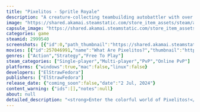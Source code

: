 ```yaml
---
title: "Pixelitos - Spritle Royale"
description: "A creature-collecting teambuilding autobattler with over 130 unique elemental creatures to collect and battle with! Assemble a team of Pixelitos to face opponents in 6v6 auto battles. Face off in online asynchronous multiplayer, online versus with friends, or in the single-player campaign."
image: "https://shared.akamai.steamstatic.com/store_item_assets/steam/apps/2999540/header.jpg?t=1729435402"
capsule_image: "https://shared.akamai.steamstatic.com/store_item_assets/steam/apps/2999540/capsule_231x87.jpg?t=1729435402"
categories: game
steamid: 2999540
screenshots: [{"id":0,"path_thumbnail":"https://shared.akamai.steamstatic.com/store_item_assets/steam/apps/2999540/ss_46f5cfa7c853107d8bb26c073c0b65d8e4d49457.600x338.jpg?t=1729435402","path_full":"https://shared.akamai.steamstatic.com/store_item_assets/steam/apps/2999540/ss_46f5cfa7c853107d8bb26c073c0b65d8e4d49457.1920x1080.jpg?t=1729435402"},{"id":1,"path_thumbnail":"https://shared.akamai.steamstatic.com/store_item_assets/steam/apps/2999540/ss_1a285b344aff25e0dbac8aeb1309c45ce2b9e21e.600x338.jpg?t=1729435402","path_full":"https://shared.akamai.steamstatic.com/store_item_assets/steam/apps/2999540/ss_1a285b344aff25e0dbac8aeb1309c45ce2b9e21e.1920x1080.jpg?t=1729435402"},{"id":2,"path_thumbnail":"https://shared.akamai.steamstatic.com/store_item_assets/steam/apps/2999540/ss_067cd76a4bc7ba864e692583d5d0807e2bdbc530.600x338.jpg?t=1729435402","path_full":"https://shared.akamai.steamstatic.com/store_item_assets/steam/apps/2999540/ss_067cd76a4bc7ba864e692583d5d0807e2bdbc530.1920x1080.jpg?t=1729435402"},{"id":3,"path_thumbnail":"https://shared.akamai.steamstatic.com/store_item_assets/steam/apps/2999540/ss_0b69edda2e63e54efab7ca3e6cca7cbd1022b2d9.600x338.jpg?t=1729435402","path_full":"https://shared.akamai.steamstatic.com/store_item_assets/steam/apps/2999540/ss_0b69edda2e63e54efab7ca3e6cca7cbd1022b2d9.1920x1080.jpg?t=1729435402"},{"id":4,"path_thumbnail":"https://shared.akamai.steamstatic.com/store_item_assets/steam/apps/2999540/ss_e1037ce50c79752bea69c8bafdeb5ded4903e87d.600x338.jpg?t=1729435402","path_full":"https://shared.akamai.steamstatic.com/store_item_assets/steam/apps/2999540/ss_e1037ce50c79752bea69c8bafdeb5ded4903e87d.1920x1080.jpg?t=1729435402"},{"id":5,"path_thumbnail":"https://shared.akamai.steamstatic.com/store_item_assets/steam/apps/2999540/ss_6c3e77ea009f70e64e4cd4352a2d14d3a7cb77cb.600x338.jpg?t=1729435402","path_full":"https://shared.akamai.steamstatic.com/store_item_assets/steam/apps/2999540/ss_6c3e77ea009f70e64e4cd4352a2d14d3a7cb77cb.1920x1080.jpg?t=1729435402"},{"id":6,"path_thumbnail":"https://shared.akamai.steamstatic.com/store_item_assets/steam/apps/2999540/ss_cdea36349933ce37497d13edc2a090bb64f0b096.600x338.jpg?t=1729435402","path_full":"https://shared.akamai.steamstatic.com/store_item_assets/steam/apps/2999540/ss_cdea36349933ce37497d13edc2a090bb64f0b096.1920x1080.jpg?t=1729435402"},{"id":7,"path_thumbnail":"https://shared.akamai.steamstatic.com/store_item_assets/steam/apps/2999540/ss_7b26e5fec78cb2f839785474b506f073cb617415.600x338.jpg?t=1729435402","path_full":"https://shared.akamai.steamstatic.com/store_item_assets/steam/apps/2999540/ss_7b26e5fec78cb2f839785474b506f073cb617415.1920x1080.jpg?t=1729435402"},{"id":8,"path_thumbnail":"https://shared.akamai.steamstatic.com/store_item_assets/steam/apps/2999540/ss_99684be306aee7613619b902632e264cb334541d.600x338.jpg?t=1729435402","path_full":"https://shared.akamai.steamstatic.com/store_item_assets/steam/apps/2999540/ss_99684be306aee7613619b902632e264cb334541d.1920x1080.jpg?t=1729435402"},{"id":9,"path_thumbnail":"https://shared.akamai.steamstatic.com/store_item_assets/steam/apps/2999540/ss_cf7dabd1ff8803059350f9ea0fdd3f05b8cb6378.600x338.jpg?t=1729435402","path_full":"https://shared.akamai.steamstatic.com/store_item_assets/steam/apps/2999540/ss_cf7dabd1ff8803059350f9ea0fdd3f05b8cb6378.1920x1080.jpg?t=1729435402"},{"id":10,"path_thumbnail":"https://shared.akamai.steamstatic.com/store_item_assets/steam/apps/2999540/ss_5c5a2e35f0c8ea8dc759e21d81d9ce62c301ceff.600x338.jpg?t=1729435402","path_full":"https://shared.akamai.steamstatic.com/store_item_assets/steam/apps/2999540/ss_5c5a2e35f0c8ea8dc759e21d81d9ce62c301ceff.1920x1080.jpg?t=1729435402"}]
movies: [{"id":257046991,"name":"What Are Pixelitos?","thumbnail":"https://shared.akamai.steamstatic.com/store_item_assets/steam/apps/257046991/movie.293x165.jpg?t=1729435401","webm":{"480":"http://video.akamai.steamstatic.com/store_trailers/257046991/movie480_vp9.webm?t=1729435401","max":"http://video.akamai.steamstatic.com/store_trailers/257046991/movie_max_vp9.webm?t=1729435401"},"mp4":{"480":"http://video.akamai.steamstatic.com/store_trailers/257046991/movie480.mp4?t=1729435401","max":"http://video.akamai.steamstatic.com/store_trailers/257046991/movie_max.mp4?t=1729435401"},"highlight":true},{"id":257023480,"name":"Pixelitos Release Trailer","thumbnail":"https://shared.akamai.steamstatic.com/store_item_assets/steam/apps/257023480/movie.293x165.jpg?t=1716979184","webm":{"480":"http://video.akamai.steamstatic.com/store_trailers/257023480/movie480_vp9.webm?t=1716979184","max":"http://video.akamai.steamstatic.com/store_trailers/257023480/movie_max_vp9.webm?t=1716979184"},"mp4":{"480":"http://video.akamai.steamstatic.com/store_trailers/257023480/movie480.mp4?t=1716979184","max":"http://video.akamai.steamstatic.com/store_trailers/257023480/movie_max.mp4?t=1716979184"},"highlight":true}]
genres: ["Action","Strategy","Free To Play"]
steam_categories: ["Single-player","Multi-player","PvP","Online PvP"]
platforms: {"windows":true,"mac":false,"linux":false}
developers: ["ElStrawFedora"]
publishers: ["ElStrawFedora"]
release_date: {"coming_soon":false,"date":"2 Jul, 2024"}
content_warning: {"ids":[],"notes":null}
about: null
detailed_description: "<strong>Enter the colorful world of Pixelitos!</strong><br><br>Your role as a Pixelito Trainer is to build teams of digital creatures, known as Pixelitos, to fight on your behalf. <br>You only need to make the team, no need to tell them how to fight! After a round is up, you will go back to the shop and make your team stronger. <br>Keep it up, make stronger and smarter teams, and soon enough you will be a Pixel Master! <br>Climb the Online Global Ladder, challenge your friends in Online Versus, or take on the league in Story Mode.<br><br>With over 130 Pixelitos to collect, the perfect Pixelito experience is waiting for you!"
---
```


